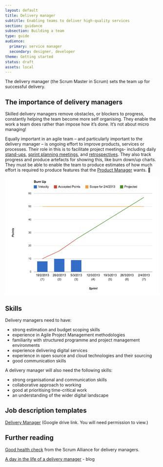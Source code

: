 ```yaml
---
layout: default
title: Delivery manager
subtitle: Enabling teams to deliver high-quality services
section: guidance
subsection: Building a team
type: guide
audience:
  primary: service manager
  secondary: designer, developer
theme: Getting started
status: draft
assets: local
---
```


The delivery manager (the Scrum Master in Scrum) sets the team up for successful delivery.  

## The importance of delivery managers

Skilled delivery managers remove obstacles, or blockers to progress, constantly helping the team become more self organising. They enable the work a team does rather than impose how it’s done. It’s not about micro managing!

Equally important in an agile team – and particularly important to the delivery manager – is ongoing effort to improve products, services or processes. Their role in this is to facilitate project meetings- including daily [stand-ups](agile/featuresofagile.html), [sprint planning meetings](agile/featuresofagile.html), and [retrospectives](agile/runningretrospectives.html). They also track progress and produce artefacts for showing this, like burn down/up charts. They must be able to enable the team to produce estimates of how much effort is required to produce features that the [Product Manager](/the-team/servicemanager.html) wants.   

![example burn-up chart](burn-up.png)

## Skills

Delivery managers need to have: 

* strong estimation and budget scoping skills 
* experience in Agile Project Management methodologies 
* familiarity with structured programme and project management environments 
* experience delivering digital services 
* experience in open source and cloud technologies and their sourcing
* good communication skills

A delivery manager will also need the following skills: 

* strong organisational and communication skills 
* collaborative approach to working 
* good at prioritising time-critical work 
* an understanding of the wider digital landscape 

## Job description templates
[Delivery Manager](https://docs.google.com/a/digital.cabinet-office.gov.uk/document/d/1fF_PnQeSQg75EvJzH316HoSee3J86ywd2j2EcXPbXuE/edit) (Google drive link. You will need permission to view.)


## Further reading
[Good health check](http://www.scrumalliance.org/articles/103-the-managers-role-in-agile) from the Scrum Alliance for delivery managers.

[A day in the life of a delivery manager](http://digital.cabinetoffice.gov.uk/2012/12/12/a-day-in-the-life-of-a-delivery-manager/) - blog
